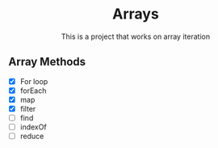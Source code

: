 <div align="center">
<h1>Arrays</h1>
<p>This is a project that works on array iteration</p>
</div>

## Array Methods

-   [x] For loop
-   [x] forEach
-   [x] map
-   [x] filter
-   [ ] find
-   [ ] indexOf
-   [ ] reduce
